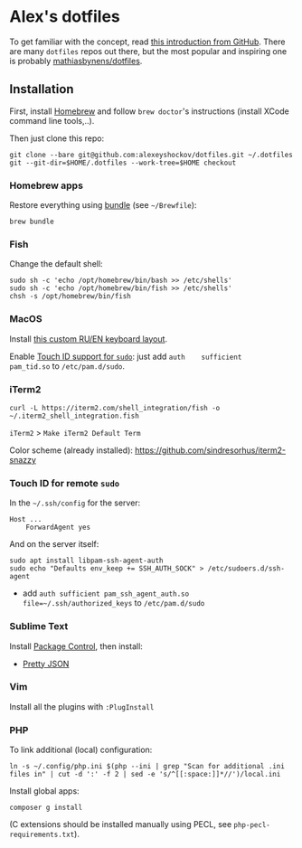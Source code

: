 # Alex's dotfiles

To get familiar with the concept, read [this introduction from GitHub](https://dotfiles.github.io). There are many `dotfiles` repos out there, but the most popular and inspiring one is probably [mathiasbynens/dotfiles](https://github.com/mathiasbynens/dotfiles).

## Installation

First, install [Homebrew](http://brew.sh/) and follow `brew doctor`'s instructions (install XCode command line tools,..).

Then just clone this repo:

```shell
git clone --bare git@github.com:alexeyshockov/dotfiles.git ~/.dotfiles
git --git-dir=$HOME/.dotfiles --work-tree=$HOME checkout
```

### Homebrew apps

Restore everything using [bundle](https://github.com/Homebrew/homebrew-bundle) (see `~/Brewfile`):

```shell
brew bundle
```

### Fish

Change the default shell:

```shell
sudo sh -c 'echo /opt/homebrew/bin/bash >> /etc/shells'
sudo sh -c 'echo /opt/homebrew/bin/fish >> /etc/shells'
chsh -s /opt/homebrew/bin/fish
```

### MacOS

Install [this custom RU/EN keyboard layout](https://github.com/tonsky/Universal-Layout).

Enable [Touch ID support for `sudo`](https://apple.stackexchange.com/a/306324/132816): just add `auth    sufficient    pam_tid.so` to `/etc/pam.d/sudo`.

### iTerm2

```shell
curl -L https://iterm2.com/shell_integration/fish -o ~/.iterm2_shell_integration.fish
```

`iTerm2` > `Make iTerm2 Default Term`


Color scheme (already installed): https://github.com/sindresorhus/iterm2-snazzy

### Touch ID for remote `sudo`

In the `~/.ssh/config` for the server:

```
Host ...
    ForwardAgent yes
```

And on the server itself:

```shell
sudo apt install libpam-ssh-agent-auth
sudo echo "Defaults env_keep += SSH_AUTH_SOCK" > /etc/sudoers.d/ssh-agent
```

+ add `auth sufficient pam_ssh_agent_auth.so file=~/.ssh/authorized_keys` to `/etc/pam.d/sudo`

### Sublime Text

Install [Package Control](https://packagecontrol.io), then install:
 - [Pretty JSON](https://github.com/dzhibas/SublimePrettyJson)

### Vim

Install all the plugins with `:PlugInstall`

### PHP

To link additional (local) configuration:

```shell
ln -s ~/.config/php.ini $(php --ini | grep "Scan for additional .ini files in" | cut -d ':' -f 2 | sed -e 's/^[[:space:]]*//')/local.ini
```

Install global apps:

```shell
composer g install
```

(C extensions should be installed manually using PECL, see `php-pecl-requirements.txt`).

